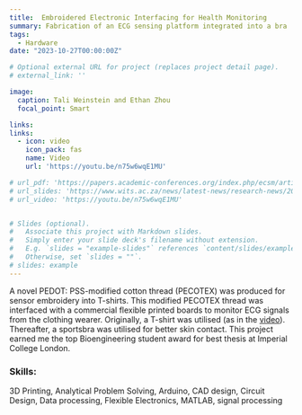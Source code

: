```yaml
---
title:  Embroidered Electronic Interfacing for Health Monitoring 
summary: Fabrication of an ECG sensing platform integrated into a bra
tags:
  - Hardware
date: "2023-10-27T00:00:00Z"

# Optional external URL for project (replaces project detail page).
# external_link: ''

image:
  caption: Tali Weinstein and Ethan Zhou
  focal_point: Smart

links:
links:
  - icon: video
    icon_pack: fas
    name: Video
    url: 'https://youtu.be/n75w6wqE1MU'

# url_pdf: 'https://papers.academic-conferences.org/index.php/ecsm/article/view/299'
# url_slides: 'https://www.wits.ac.za/news/latest-news/research-news/2021/2021-11/eie-open-day-2021.html'
# url_video: 'https://youtu.be/n75w6wqE1MU'


# Slides (optional).
#   Associate this project with Markdown slides.
#   Simply enter your slide deck's filename without extension.
#   E.g. `slides = "example-slides"` references `content/slides/example-slides.md`.
#   Otherwise, set `slides = ""`.
# slides: example
---
```


A novel PEDOT: PSS-modified cotton thread (PECOTEX) was produced for sensor embroidery into T-shirts. This modified PECOTEX thread was interfaced with a commercial flexible printed boards to monitor ECG signals from the clothing wearer. Originally, a T-shirt was utilised (as in the [video](https://youtu.be/n75w6wqE1MU)). Thereafter, a sportsbra was utilised for better skin contact. This project earned me the top Bioengineering student award for best thesis at Imperial College London. 



### Skills: 
3D Printing, Analytical Problem Solving, Arduino, CAD design, Circuit Design, Data processing, Flexible Electronics, MATLAB, signal processing 
